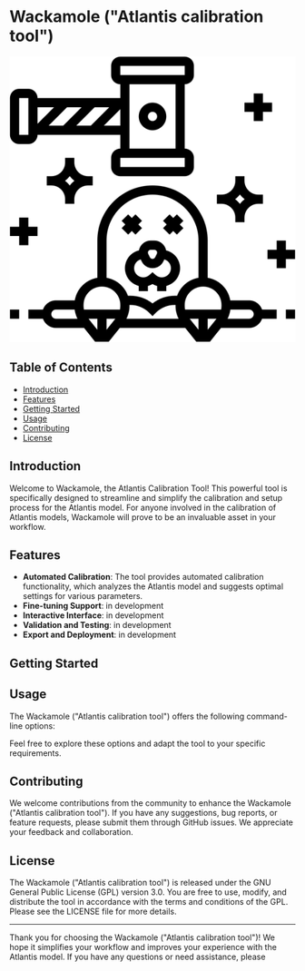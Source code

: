 # Wackamole ("Atlantis calibration tool")

![Wackamole ("Atlantis calibration tool")](Wackamole/images/icon.png)

## Table of Contents
- [Introduction](#introduction)
- [Features](#features)
- [Getting Started](#getting-started)
- [Usage](#usage)
- [Contributing](#contributing)
- [License](#license)

## Introduction
Welcome to Wackamole, the Atlantis Calibration Tool! This powerful tool is specifically designed to streamline and simplify the calibration and setup process for the Atlantis model. For anyone involved in the calibration of Atlantis models, Wackamole will prove to be an invaluable asset in your workflow.


## Features
- **Automated Calibration**: The tool provides automated calibration functionality, which analyzes the Atlantis model and suggests optimal settings for various parameters.
- **Fine-tuning Support**: in development
- **Interactive Interface**: in development
- **Validation and Testing**: in development
- **Export and Deployment**: in development

## Getting Started

## Usage
The Wackamole ("Atlantis calibration tool") offers the following command-line options:

Feel free to explore these options and adapt the tool to your specific requirements.

## Contributing
We welcome contributions from the community to enhance the Wackamole ("Atlantis calibration tool"). If you have any suggestions, bug reports, or feature requests, please submit them through GitHub issues. We appreciate your feedback and collaboration.

## License
The Wackamole ("Atlantis calibration tool") is released under the GNU General Public License (GPL) version 3.0. You are free to use, modify, and distribute the tool in accordance with the terms and conditions of the GPL. Please see the LICENSE file for more details.

---

Thank you for choosing the Wackamole ("Atlantis calibration tool")! We hope it simplifies your workflow and improves your experience with the Atlantis model. If you have any questions or need assistance, please